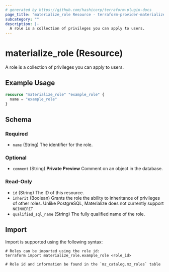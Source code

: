 ```yaml
---
# generated by https://github.com/hashicorp/terraform-plugin-docs
page_title: "materialize_role Resource - terraform-provider-materialize"
subcategory: ""
description: |-
  A role is a collection of privileges you can apply to users.
---
```


# materialize_role (Resource)

A role is a collection of privileges you can apply to users.

## Example Usage

```terraform
resource "materialize_role" "example_role" {
  name = "example_role"
}
```

<!-- schema generated by tfplugindocs -->
## Schema

### Required

- `name` (String) The identifier for the role.

### Optional

- `comment` (String) **Private Preview** Comment on an object in the database.

### Read-Only

- `id` (String) The ID of this resource.
- `inherit` (Boolean) Grants the role the ability to inheritance of privileges of other roles. Unlike PostgreSQL, Materialize does not currently support `NOINHERIT`
- `qualified_sql_name` (String) The fully qualified name of the role.

## Import

Import is supported using the following syntax:

```shell
# Roles can be imported using the role id:
terraform import materialize_role.example_role <role_id>

# Role id and information be found in the `mz_catalog.mz_roles` table
```
